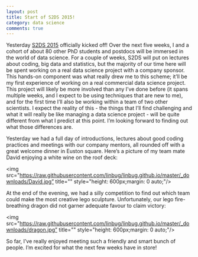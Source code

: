```yaml
---
layout: post
title: Start of S2DS 2015!
category: data science
comments: true
---
```


Yesterday [S2DS 2015](http://www.s2ds.org/) officially kicked off!  Over the next five weeks, I and a cohort of about 80 other PhD students and postdocs will be immersed in the world of data science. For a couple of weeks, S2DS will put on lectures about coding, big data and statistics, but the majority of our time here will be spent working on a real data science project with a company sponsor. This hands-on component was what really drew me to this scheme; it’ll be my first experience of working on a real commercial data science project. This project will likely be more involved than any I’ve done before (it spans multiple weeks, and I expect to be using techniques that are new to me), and for the first time I’ll also be working within a team of two other scientists. I expect the reality of this - the things that I’ll find challenging and what it will really be like managing a data science project - will be quite different from what I predict at this point. I’m looking forward to finding out what those differences are. 

Yesterday we had a full day of introductions, lectures about good coding practices and meetings with our company mentors, all rounded off with a great welcome dinner in Euston square. Here’s a picture of my team mate David enjoying a white wine on the roof deck:

<img src="https://raw.githubusercontent.com/linbug/linbug.github.io/master/_downloads/David.jpg” title="" style="height: 600px;margin: 0 auto;"/>

At the end of the evening, we had a silly competition to find out which team could make the most creative lego sculpture. Unfortunately, our lego fire-breathing dragon did not garner adequate favour to claim victory:

<img src="https://raw.githubusercontent.com/linbug/linbug.github.io/master/_downloads/dragon.jpg” title="" style="height: 600px;margin: 0 auto;"/>

So far, I’ve really enjoyed meeting such a friendly and smart bunch of people. I’m excited for what the next few weeks have in store! 